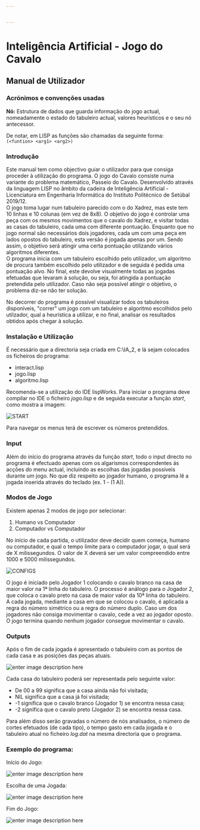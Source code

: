 ```yaml
---


---
```


<h1 id="inteligência-artificial---adji‒boto">Inteligência Artificial - Jogo do Cavalo</h1>
<h2 id="manual-de-utilizador">Manual de Utilizador</h2>
<h3 id="acrónimos-e-convenções-usadas">Acrónimos e convenções usadas</h3>

<strong>Nó:</strong> Estrutura de dados que guarda informação do jogo actual, nomeadamente o estado do tabuleiro actual, valores heurísticos e o seu nó antecessor.<br>


De notar, em LISP as funções são chamadas da seguinte forma:<br>
<code>(&lt;funtion&gt; &lt;arg1&gt; &lt;arg2&gt;)</code></p>
<h3 id="introdução">Introdução</h3>
<p>
Este manual tem como objectivo guiar o utilizador para que consiga proceder à utilização do programa. O jogo do Cavalo consiste numa variante do problema matemático, Passeio do Cavalo. Desenvolvido através da linguagem LISP no âmbito da cadeira de Inteligência Artificial - Licenciatura em Engenharia Informática do Instituto Politécnico de Setúbal 2019/12.<br>
O jogo toma lugar num tabuleiro parecido com o do Xadrez, mas este tem 10 linhas e 10 colunas (em vez de 8x8). O objetivo do jogo é controlar uma peça com os mesmos movimentos que o cavalo do Xadrez, e visitar todas as casas do tabuleiro, cada uma com diferente pontuação.  Enquanto que no jogo normal são necessários dois jogadores, cada um com uma peça em lados opostos do tabuleiro, esta versão é jogada apenas por um.  Sendo assim, o objetivo será atingir uma certa pontuação utilizando vários algoritmos diferentes.<br>
O programa inicia com um tabuleiro escolhido pelo utilizador, um algoritmo de procura também escolhido pelo utilizador e  de seguida é pedida uma pontuação alvo. No final, este devolve visualmente todas as jogadas efetuadas que levaram à solução, ou seja, foi atingida a pontuação pretendida pelo utilizador. Caso não seja possível atingir o objetivo, o problema diz-se não ter solução. </p>
<p>

No decorrer do programa é possível visualizar todos os tabuleiros disponíveis, "correr" um jogo com um tabuleiro e algoritmo escolhidos pelo utilzador, qual a heurística a utilizar, e no final, analisar os resultados obtidos após chegar à solução.</p>

<h3 id="instalação-e-utilização">Instalação e Utilização</h3>
É necessário que a directoria seja criada em  C:\IA_2, e lá sejam colocados os ficheiros do programa:</p>
<ul>
<li>
  interact.lisp</li>
<li>
  jogo.lisp</li>
<li>
  algoritmo.lisp</li>

</ul>
<p>

Recomenda-se a utilização do IDE lispWorks. Para iniciar o programa deve compilar no IDE o ficheiro <em>*jogo.lisp</em>* e de seguida executar a função *start*, como mostra a imagem:</p>

![START](https://lh3.googleusercontent.com/gofbx8rdOsj9f4bjZTWHA6YO_JwnXepLz_iLCGaH60tRYOw11GYd8ZJWjwq4nkMkLn0jNDIms-CGCvw1372XaxKOb0vaWsqV0CZpiTM4Co4mCesMwYqGtpX6hpRGeSDYGkkIapIv64K74mbm8mLzdpAgwDpgXirZ-0VdnotBoztn6av4DlNJtHJsc7VL7pEZlVEG5RtqB1bQNT9KwPsNNLC5qLaTLgophsGfxGlZ9QY7TXLy1nBeSsAeeLRRO32WrN74L8h6cnktjTefcestRHuxZ24B1rLNBvltatIeLSiudPdwHhS3a8cSrE0e-pIHqVz6vFgpVGkgvjbnEcv4MhrO_tqc-ZBcZOr2EauuKMjB_vtAprcacJR2I82bOHFe_1WXB81mq1xQ48UI9p9vM1oEbI_IALm8zSYG3KZWOc-q3z4AeH3LUjxnB-EXwN5PieqDXO-cbFegZj4Pwer3nK4gIX-0R4QVTc-76ZjmVw-zk9gsADNVxpWSlWvj9lAgqIyQYzHhjToOe7rXlqdO17oBE-BbqHKESLII7sAEMpUr7x_VW9tgjkjhSStDrsvd77UxBJcbwyLCKfN4GHQ-Oprpapr8yrhFq7RSJP_2JY9el-JsnKB2wTmy35ivVdhyz9KnGHJYY66YNMN2NXgfAQku_YYARXLp_Lj0Uxv2uW8GKSJT=w421-h377-no)
<p>
Para navegar os menus terá de escrever os números pretendidos.</p>

<h3 id="input">Input</h3>Além do início do programa através da função <em>start</em>, todo o input directo no programa é efectuado apenas com os algarismos correspondentes ás acções do menu actual, incluindo as escolhas das jogadas possíveis durante um jogo.  No que diz respeito ao jogador humano, o programa lê a jogada inserida através do teclado (ex. 1 - (1 A)).

<h3 id="outputs">Modos de Jogo</h3>
Existem apenas 2 modos de jogo por selecionar:
<ol>
<li>Humano vs Computador</li>
<li>Computador vs Computador</li>
</ol>
No início de cada partida, o utilizador deve decidir quem começa, humano ou computador, e qual o tempo limite para o computador jogar, o qual será de X milissegundos. O valor de X deverá ser um valor compreendido entre 1000 e 5000 milissegundos.

![CONFIGS](https://lh3.googleusercontent.com/_SrI2YyR0cnWZBZCUehnUe0kO3hWOEArClO-XWUlvCbbuZcaXcTNMoVPDu0o8XZv_pX-NEZtguZC1QtGptfnyAZYFNyRjcqF0KZCgstm1vJjQDI7QQWs_H2IxISTdgXPIDwrEDmFk_hibLRhPZDgx1aairt4uecDyj0iRxDCYC9qUU_v-vbmVhrhvqBjPeZHGNvSng6y4jAT5_6l1XeLZlpHt3gj1lxMA2DgDLWDw07plKatqUb819Tu05if2iTCgxBcFRah4uNMKRU_p_2qCpFX1poti5iH1xseBzXBn9HBxvaw9VkCZdy9VO7tEugN8i5NcyiSJSBiCIKPWZBpYC5Gc5vzWsns7bWRPDyWa8iyGJLwalv1yrKJbf-9lJzqiSax-tpsZDqjGqbADBoBsbUpyC3Mwih22NzmS30Z5gVJJkBMEi3api0CSMBRSyQhr0ax4zUHA1QE19sgW69OncaOwJx1NtOFtYUxuctdveIU3iZhxkiqb0tOfQwBbcP7HuEwl_wqC3iz8WY_ocF9YmUwJOW-FQ0wetiSG2iWsVE203OC3DG5C0RiK2KEC7gxPcV86kTBSFMhI3E5yIICR7eqgunP7MjxNpeApMGp4h13ebRSaafo3VyNap3tnk5mBjSdmLQrMha3mcGs8OiXntb_6es3LXkLUOz-DXuLznci4BUB=w451-h629-no)

O jogo é iniciado pelo Jogador 1 colocando o cavalo branco na casa de maior valor na 1ª linha do tabuleiro. O processo é análogo para o Jogador 2, que coloca o cavalo preto na casa de maior valor da 10ª linha do tabuleiro. A cada jogada, mediante a casa em que se colocou o cavalo, é aplicada a regra do número simétrico ou a regra do número duplo. Caso um dos jogadores não consiga movimentar o cavalo, cede a vez ao jogador oposto. O jogo termina quando nenhum jogador consegue movimentar o cavalo.
<h3 id="outputs">Outputs</h3>

<p>
Após o fim de cada jogada é apresentado o tabuleiro com as pontos de cada casa e as posições das peças atuais.</p>

![enter image description here](https://lh3.googleusercontent.com/hJD5twRuby06JjpHcCXa5QY6aVUMLciBQCsXHxIN5VY3wkzeuDrp6TOP3kk9L0O1Cgcc5GbdBXHpg32-zUbV4uA8upPQW5MCOxx2N3Q1kTtZ_M2ekxkU-ZWa_0x6iyiH7WZ2kheOvbd2CiHYeBi_zQHjv2jO7TO75zxFlF-NBo6PRxEJqaih6fz19WDRRmZzZmp-7TmPuJLfD90JrJxo7kGAmknWEKiW45CNuI6zO9lMappb8IKorVqZa55KIxT5HhzmE_eTWA-ZGSUB68ZvemRcQhzyxaenj41N6GrJHy9WhoygWlI6mAvLf1BbgIr5dQZBoVWl0C3bb1HIMDssw4q0ywllRKPHWH8hCL-s10VMXg5fe1sGYmfOkjKre7Evh1gnaZW7o4sCxvSVDwXyz_CamPW0q8x3ImR7N_hLriLjlNKYUQkBybsyafHU2ece_WjmEErfSGGrnBrT7DkDJ_gsOmJWXcC9qLg11bNsofPE9DEHWd2PZGCaqzjFZC0sR3IUGup5bRL9bLte9mudDTz4K6yNFbJNBPDnTAM0R5kV1QRsu8Om0MZ1NQ99Pb-TG7Rh3-TSJ-VaclC_eqHWcNL-mYkj7A7gQ3oZjt72qZYnCIBrfnM8A1Mz5FUhxwUAa4kThbvr0ZKIVodRfMmzK8gHQMBHNM9pDJDzSz5xLvVhJu1e=w372-h469-no)

Cada casa do tabuleiro poderá ser representada pelo seguinte valor: 
<ul>
<li>De 00 a 99 significa que a casa ainda não foi visitada; </li>
<li>NIL significa que a casa já foi visitada; </li>
<li>-1 significa que o cavalo branco (Jogador 1) se encontra nessa casa;</li>
 <li>-2 significa que o cavalo preto (Jogador 2) se encontra nessa casa.</li>
</ul>

Para além disso serão gravadas  o número de nós analisados, o número de cortes efetuados (de cada tipo), o tempo gasto em cada jogada e o tabuleiro atual no ficheiro <em>*log.dat</em>* na mesma directoria que o programa.





<h3 id="exemplo-do-programa">Exemplo do programa:</h3>
Início do Jogo:

![enter image description here](https://lh3.googleusercontent.com/u-dOR3UTf9R4jTTIU3l92FCjWZA3rCPWqv2vXx2YMQrM6wXOXcJeQRstPq_Rc0BOI9Kgl4eK4ke1frczutGpOvC5SfvwVNCV7MzLuBNQuesGGqoXu6slKv6_FcCzTlAJWBXZy32S-Zx3uSQ-b1hk1kF-WR6tQ_yJZUL9cibVqcZx2YF5IMbl5pnQMuGj8ICDuJ419TiHil7dZcHbmhkSbS9aiuOTAHXojIo-5iDikhv2BzeAXBFTd1AYArAFSEe0prOwxfeoDu0pJVLrLJQr4bivaWdmNiti8OC7t4p9ttU-b5XKZ5pabqRkSBDpnecsM0a7qPr-hzOCZoqqNfcVNWZ4KSjSMJfcxq0Vt8WGQ4KOaOadm1S5vm4_ZYNtd_HiLwXKvJzXqCqlxAPGF25LNpyO6xrybOEgQDar7oOYw3Ko1rBl-msOg47ZyCs1uLnSNj_hSydrLwTvRN6rg-ZiNHYkg_XJ0zz7Fnyk0j_YQlG9W_dZalHojdspT8ttCrTkK1TR4TCVi7r-lcIMyb88D31cULfoa-KymXgoCOej7QkKjRaDOlTqB7h45GiLrrb-Ha8Zr0KRmwmMBUCxHeCDLFCL6t9vtGa8l549-gdCwAx-v2TOAUVvt6hEZYz0v9ijR6kl3p1Hkmq6M38PEKOO8hq2liVp-ec3K0YsDMD6SAJxyiF1=w431-h661-no)

Escolha de uma Jogada:

![enter image description here](https://lh3.googleusercontent.com/7mtijsnSP1B-tcyJKEGSFFtDrS--xJ1Ll_ChcCIJrz-J2-DbpPpN5g_6BeWKkK0uKH8PMkbDuu-0f5rzH3z_ZU6KXe4I_a5dy0H0P3E4DgVx5e85nymdEFOl9-urYKFHjlT_NZZIdcu4YHHyH2Jgx93rs2K_oNWcelVE7X6RiKiQwtLuMWpYOfEkpowh8928IMnLsow8z6M4akPG87eYZhGV_tOU5tF2FeWiMAMw5H0oRUNfS8R8Y2NFUhreC6Sz8FvzR_pDvqKX-DtZuRJW6idut1sNkH-Qu73rbU_4iktgAyAfQJaZ4AYhtA_ZVzOZolVcg9tkm3L6JQ9z_tbyerkO_kTSRi6H22uqABV2hX13wjuTOzV-9XNfXfpMN14qYkj7o7rt_J6Bz0QMD_ejnLP3WmkEQaLgTXfnzJ7pvE5FgXHPFUjpphnLxhMreiK1aG318VSQnrxM9BwmQVV6Eh-MAV9YM6B1HQ4eJzQEvCjeD0HWhFfDgqLwu1I7JwuN89Y4pW4wttvIqEZXgWePCZWqNhJs7HmzBdLfJ2LFSX4YKsj12EhH1QrlVOiO6bLKph_o3enY3sRU5Pj8QXG9BO8-nBNbb67UY7CAiqzehubRfgQm0WkBLjkhY6dLWz3WvtBl1UeiIpmtCIxvSxsaJorov6V2wJh7lkGynRlBYBuZZDk1=w403-h770-no)


Fim do Jogo:

![enter image description here](https://lh3.googleusercontent.com/BTSRRdPjs8EEhpmmhZiw4VNEh6XY2Jk9JEzRL7styGx5XiVe-Um4dN1-TtvVM9yQx_TaHNmy_JLJpVDjbpvPXr09sm3F0utKpL_toQR51qs1vbKl8v37f4_HTmOokqRTu4BkhxRb1zihJPMre3VbltbLU68mbqMCHViuKdoG2dgU8ImdoFdkS10FeCWFLIYBEZmjuPfzT2E596SHU8ssUOk7Vy3lCSra8HGm_gU_nCTzIGts-TNjeu_XKLtsaDJPC1iJeARxRlXjPuQjyz2GSxs5aH5aD3dbrnfovWIH_zMndb78jwe_jozNNqxSI44fm7nCxpzCxPiYDmF0ACk-bHY6NyLjopQylihUQKc-0svuvdCvrAujRa1ekvC1t7fWu1p4MIhfUZzLC9QN1AfSrP5F0Ec6xXq1ciUj5XJWDBUoIK9-RW7l5zPItbfwxmEyDsV8JiM0URMn0aIEDNYdIWA_n2UDRhwGM04NMxWvFC-mKnANlR8WmZa81OZf0as3V6Zkw6NtVGx3QcDp5XpbrBvOVe7t4zOBB3d7op--JR-9Qeq-vkCRu4VerSz5cjFeMqSfLoh6LWMioTNZ_aYKXlDd1q9j4Sx_SoBnmOtbQcyHQv85adcjyMVH5kVWTxcZjAg6fV_VgqUUpoYSM3VYqy_M0ch1bFyOQov2tB7ZQKh3YCnw=w385-h554-no)
<!--stackedit_data:
eyJoaXN0b3J5IjpbLTE1ODA2MjM4NDcsLTEwMjIxODMzODYsLT
Y3MTQyODg2MCwtMTc1MzcyMDk1NSwtMTQ0ODk3Mzg2NywtNDU0
NTIyNjgsLTQ1NDUyMjY4LC0yMTA3MDQyMjAyLC0xOTk5NzY5ND
M1LDEzMzQ2NDY1MDcsNzk0MTI0NDc5LDIxMTYxNjQ0NTMsLTE4
NzcwMjAzNzAsLTQyNzk2MzcwMl19
-->